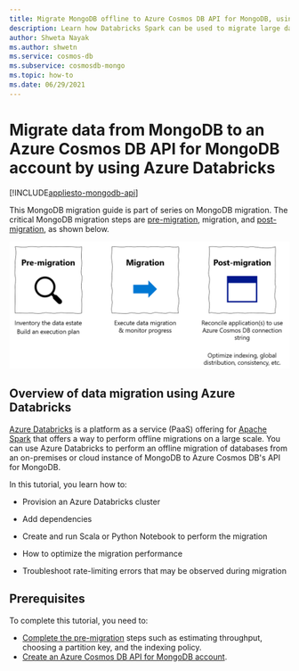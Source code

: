 ```yaml
---
title: Migrate MongoDB offline to Azure Cosmos DB API for MongoDB, using Databricks Spark
description: Learn how Databricks Spark can be used to migrate large datasets from MongoDB instances to Azure Cosmos DB
author: Shweta Nayak
ms.author: shwetn
ms.service: cosmos-db
ms.subservice: cosmosdb-mongo
ms.topic: how-to
ms.date: 06/29/2021
---
```

# Migrate data from MongoDB to an Azure Cosmos DB API for MongoDB account by using Azure Databricks
[!INCLUDE[appliesto-mongodb-api](includes/appliesto-mongodb-api.md)]

This MongoDB migration guide is part of series on MongoDB migration. The critical MongoDB migration steps are [pre-migration](mongodb-pre-migration.md), migration, and [post-migration](mongodb-post-migration.md), as shown below.

![Diagram of migration steps.](./media/mongodb-pre-migration/overall-migration-steps.png)


## Overview of data migration using Azure Databricks

[Azure Databricks](https://azure.microsoft.com/services/databricks/) is a platform as a service (PaaS) offering for [Apache Spark](https://spark.apache.org/) that offers a way to perform offline migrations on a large scale. You can use Azure Databricks to perform an offline migration of databases from an on-premises or cloud instance of MongoDB to Azure Cosmos DB's API for MongoDB.

In this tutorial, you learn how to:

- Provision an Azure Databricks cluster

- Add dependencies

- Create and run Scala or Python Notebook to perform the migration

- How to optimize the migration performance

- Troubleshoot rate-limiting errors that may be observed during migration

## Prerequisites

To complete this tutorial, you need to:

- [Complete the pre-migration](mongodb-pre-migration.md) steps such as estimating throughput, choosing a partition key, and the indexing policy.
- [Create an Azure Cosmos DB API for MongoDB account](https://ms.portal.azure.com/#create/Microsoft.DocumentDB).

